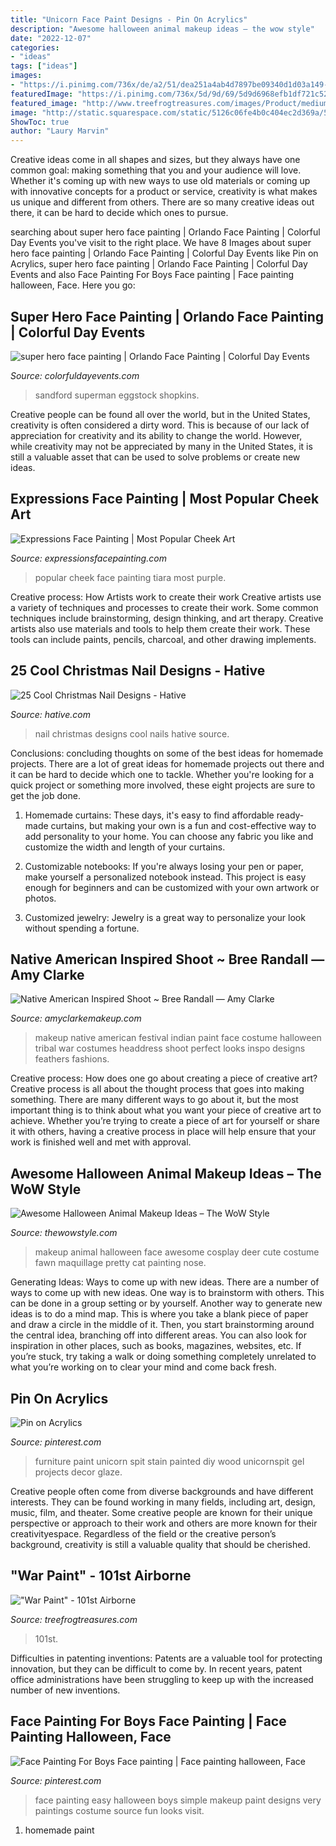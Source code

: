 ```yaml
---
title: "Unicorn Face Paint Designs - Pin On Acrylics"
description: "Awesome halloween animal makeup ideas – the wow style"
date: "2022-12-07"
categories:
- "ideas"
tags: ["ideas"]
images:
- "https://i.pinimg.com/736x/de/a2/51/dea251a4ab4d7897be09340d1d03a149--boys-face-painting-simple-face-painting.jpg"
featuredImage: "https://i.pinimg.com/736x/5d/9d/69/5d9d6968efb1df721c52a3df5ef2d22a.jpg"
featured_image: "http://www.treefrogtreasures.com/images/Product/medium/DD269.jpg"
image: "http://static.squarespace.com/static/5126c06fe4b0c404ec2d369a/5175fe01e4b04d586e9ed72f/5175fe02e4b04d586e9ed8d0/1321916440000/318639_10150536779118662_150854828661_11509320_1400309637_n.jpg?format=original"
ShowToc: true
author: "Laury Marvin"
---
```



Creative ideas come in all shapes and sizes, but they always have one common goal: making something that you and your audience will love. Whether it's coming up with new ways to use old materials or coming up with innovative concepts for a product or service, creativity is what makes us unique and different from others. There are so many creative ideas out there, it can be hard to decide which ones to pursue.

	

		
searching about super hero face painting | Orlando Face Painting | Colorful Day Events you've visit to the right place. We have 8 Images about super hero face painting | Orlando Face Painting | Colorful Day Events like Pin on Acrylics, super hero face painting | Orlando Face Painting | Colorful Day Events and also Face Painting For Boys Face painting | Face painting halloween, Face. Here you go:
		
    
## Super Hero Face Painting | Orlando Face Painting | Colorful Day Events

<img loading=lazy src="https://colorfuldayevents.com/wp-content/florida-face-painter/face-painter/the-flash-face-paint-design.jpg" onerror="this.onerror=null;this.src='https://tse4.mm.bing.net/th?id=OIP.9bgLGDZxytthAwUbywBMkgAAAA&amp;pid=15.1';" alt="super hero face painting | Orlando Face Painting | Colorful Day Events">

_Source: colorfuldayevents.com_

>sandford superman eggstock shopkins. 

	

Creative people can be found all over the world, but in the United States, creativity is often considered a dirty word. This is because of our lack of appreciation for creativity and its ability to change the world. However, while creativity may not be appreciated by many in the United States, it is still a valuable asset that can be used to solve problems or create new ideas.

    
## Expressions Face Painting | Most Popular Cheek Art

<img loading=lazy src="http://expressionsfacepainting.com/images/3/10.jpg" onerror="this.onerror=null;this.src='https://tse3.mm.bing.net/th?id=OIP.mmiByUyMRVaJHn9Yny-h5wHaJ3&amp;pid=15.1';" alt="Expressions Face Painting | Most Popular Cheek Art">

_Source: expressionsfacepainting.com_

>popular cheek face painting tiara most purple. 

	

Creative process: How Artists work to create their work
Creative artists use a variety of techniques and processes to create their work. Some common techniques include brainstorming, design thinking, and art therapy. Creative artists also use materials and tools to help them create their work. These tools can include paints, pencils, charcoal, and other drawing implements.

    
## 25 Cool Christmas Nail Designs - Hative

<img loading=lazy src="https://hative.com/wp-content/uploads/2014/11/christmas-nail-designs/3-cool-christmas-nail-designs.jpg" onerror="this.onerror=null;this.src='https://tse1.mm.bing.net/th?id=OIP.Q9399L2exMTDJRHftLSvXAHaMZ&amp;pid=15.1';" alt="25 Cool Christmas Nail Designs - Hative">

_Source: hative.com_

>nail christmas designs cool nails hative source. 

	

Conclusions: concluding thoughts on some of the best ideas for homemade projects.
There are a lot of great ideas for homemade projects out there and it can be hard to decide which one to tackle. Whether you're looking for a quick project or something more involved, these eight projects are sure to get the job done. 
1. Homemade curtains: These days, it's easy to find affordable ready-made curtains, but making your own is a fun and cost-effective way to add personality to your home. You can choose any fabric you like and customize the width and length of your curtains.

2. Customizable notebooks: If you're always losing your pen or paper, make yourself a personalized notebook instead. This project is easy enough for beginners and can be customized with your own artwork or photos.

3. Customized jewelry: Jewelry is a great way to personalize your look without spending a fortune.

    
## Native American Inspired Shoot ~ Bree Randall — Amy Clarke

<img loading=lazy src="http://static.squarespace.com/static/5126c06fe4b0c404ec2d369a/5175fe01e4b04d586e9ed72f/5175fe02e4b04d586e9ed8d0/1321916440000/318639_10150536779118662_150854828661_11509320_1400309637_n.jpg?format=original" onerror="this.onerror=null;this.src='https://tse3.mm.bing.net/th?id=OIP.3lccUEtA2UOy-3EbOJixDwHaLH&amp;pid=15.1';" alt="Native American Inspired Shoot ~ Bree Randall — Amy Clarke">

_Source: amyclarkemakeup.com_

>makeup native american festival indian paint face costume halloween tribal war costumes headdress shoot perfect looks inspo designs feathers fashions. 

	

Creative process: How does one go about creating a piece of creative art?
Creative process is all about the thought process that goes into making something. There are many different ways to go about it, but the most important thing is to think about what you want your piece of creative art to achieve. Whether you’re trying to create a piece of art for yourself or share it with others, having a creative process in place will help ensure that your work is finished well and met with approval.

    
## Awesome Halloween Animal Makeup Ideas – The WoW Style

<img loading=lazy src="http://thewowstyle.com/wp-content/uploads/2016/06/Top-Animal-Halloween-Makeup.jpg" onerror="this.onerror=null;this.src='https://tse3.mm.bing.net/th?id=OIP.cDmJsC9zEFoKKVm5OPQkJgHaJ3&amp;pid=15.1';" alt="Awesome Halloween Animal Makeup Ideas – The WoW Style">

_Source: thewowstyle.com_

>makeup animal halloween face awesome cosplay deer cute costume fawn maquillage pretty cat painting nose. 

	

Generating Ideas: Ways to come up with new ideas.
There are a number of ways to come up with new ideas. One way is to brainstorm with others. This can be done in a group setting or by yourself. Another way to generate new ideas is to do a mind map. This is where you take a blank piece of paper and draw a circle in the middle of it. Then, you start brainstorming around the central idea, branching off into different areas. You can also look for inspiration in other places, such as books, magazines, websites, etc. If you’re stuck, try taking a walk or doing something completely unrelated to what you’re working on to clear your mind and come back fresh.

    
## Pin On Acrylics

<img loading=lazy src="https://i.pinimg.com/736x/5d/9d/69/5d9d6968efb1df721c52a3df5ef2d22a.jpg" onerror="this.onerror=null;this.src='https://tse3.mm.bing.net/th?id=OIP.ZFi5rSq7vbtw2eM2f1rx9gHaJ9&amp;pid=15.1';" alt="Pin on Acrylics">

_Source: pinterest.com_

>furniture paint unicorn spit stain painted diy wood unicornspit gel projects decor glaze. 

	

Creative people often come from diverse backgrounds and have different interests. They can be found working in many fields, including art, design, music, film, and theater. Some creative people are known for their unique perspective or approach to their work and others are more known for their creativityespace. Regardless of the field or the creative person’s background, creativity is still a valuable quality that should be cherished.

    
## &quot;War Paint&quot; - 101st Airborne

<img loading=lazy src="http://www.treefrogtreasures.com/images/Product/medium/DD269.jpg" onerror="this.onerror=null;this.src='https://tse4.mm.bing.net/th?id=OIP.eWxzb9nBiqLWE0Hdh3LQwwHaL2&amp;pid=15.1';" alt="&quot;War Paint&quot; - 101st Airborne">

_Source: treefrogtreasures.com_

>101st. 

	

Difficulties in patenting inventions:
Patents are a valuable tool for protecting innovation, but they can be difficult to come by. In recent years, patent office administrations have been struggling to keep up with the increased number of new inventions.

    
## Face Painting For Boys Face Painting | Face Painting Halloween, Face

<img loading=lazy src="https://i.pinimg.com/736x/de/a2/51/dea251a4ab4d7897be09340d1d03a149--boys-face-painting-simple-face-painting.jpg" onerror="this.onerror=null;this.src='https://tse1.mm.bing.net/th?id=OIP.l-_DFoA61wWQVCZgLHSXcwHaLH&amp;pid=15.1';" alt="Face Painting For Boys Face painting | Face painting halloween, Face">

_Source: pinterest.com_

>face painting easy halloween boys simple makeup paint designs very paintings costume source fun looks visit. 

	

1. homemade paint

